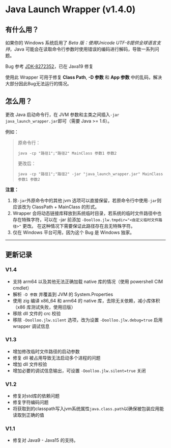 # Java Launch Wrapper (v1.4.0)

## 有什么用？

如果你的 Windows 系统启用了 *Beta 版：使用Unicode UTF-8提供全球语言支持*，Java 可能会在读取命令行参数时使用错误的编码进行解码，导致一系列问题。

Bug 参考 [JDK-8272352](https://bugs.openjdk.org/browse/JDK-8272352)，已在 Java19 修复

使用此 Wrapper 可用于修复 **Class Path**, **-D 参数** 和 **App 参数** 中的乱码，解决大部分因此Bug无法运行的情况。

## 怎么用？

更改 Java 启动命令行，在 JVM 参数和主类之间插入`-jar java_launch_wrapper.jar`即可（需要 Java >= 1.6）。

例如：

> 原命令行：
> 
>     java -cp "路径1";"路径2" MainClass 参数1 参数2
> 
> 更改后：
> 
>     java -cp "路径1";"路径2" -jar "java_launch_wrapper.jar" MainClass 参数1 参数2

**注意：** 

1. 除`-jar`外原命令中的其他 jvm 选项可以直接保留，若原命令行中使用`-jar`则应该改为 ClassPath + MainClass 的形式。
2. Wrapper 会将动态链接库释放到系统临时目录，若系统的临时文件路径中也存在特殊字符，可以在 -jar 前添加 `-Doolloo.jlw.tmpdir="<自定义临时文件路径>"` 更改。
   在这种情况下需要保证此路径存在且无特殊字符。
3. 仅在 Windows 平台可用，因为这个 Bug 是 Windows 独家。

---

## 更新记录

### V1.4

- 支持 arm64 以及其他无法正确加载 native 库的情况（使用 powershell CIM cmdlet）
- 解析 `-D 参数` 并覆盖到 JVM 的 System.Properties
- 使用 zig 编译 x86_64 和 arm64 的 native 库，去除无关依赖，减小库体积（x86 库测试失败，使用旧版）
- 移除 dll 文件的 crc 校验
- 移除 `-Doolloo.jlw.silent` 选项，改为设置 `-Doolloo.jlw.debug=true` 启用 wrapper 调试信息

### V1.3

- 增加修改临时文件路径的启动参数
- 修复 dll 被占用导致无法启动多个进程的问题
- 增加 dll 文件校验
- 增加必要的调试信息输出，可设置 `-Doolloo.jlw.silent=true` 关闭

### V1.2

- 修复对std库的依赖问题
- 修复字符编码问题
- 将获取到的classpath写入jvm系统属性`java.class.path`以确保被包装应用能读取到正确的值

### V1.1

- 修复对 Java9 - Java15 的支持。
